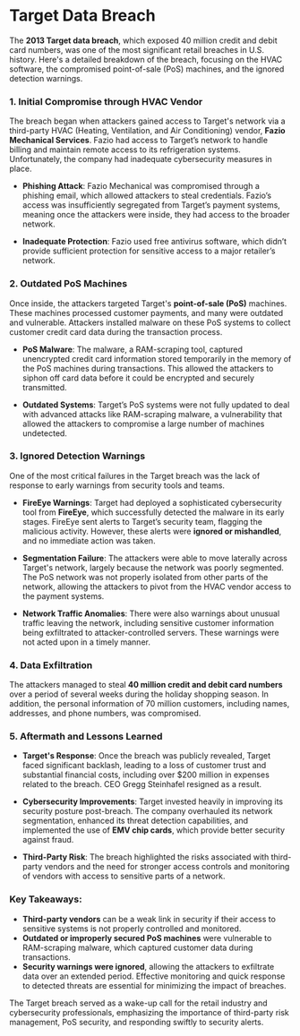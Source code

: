 # Target Data Breach

The **2013 Target data breach**, which exposed 40 million credit and debit card numbers, was one of the most significant retail breaches in U.S. history. Here's a detailed breakdown of the breach, focusing on the HVAC software, the compromised point-of-sale (PoS) machines, and the ignored detection warnings.

### 1. **Initial Compromise through HVAC Vendor**
The breach began when attackers gained access to Target's network via a third-party HVAC (Heating, Ventilation, and Air Conditioning) vendor, **Fazio Mechanical Services**. Fazio had access to Target’s network to handle billing and maintain remote access to its refrigeration systems. Unfortunately, the company had inadequate cybersecurity measures in place.

- **Phishing Attack**: Fazio Mechanical was compromised through a phishing email, which allowed attackers to steal credentials. Fazio’s access was insufficiently segregated from Target’s payment systems, meaning once the attackers were inside, they had access to the broader network.

- **Inadequate Protection**: Fazio used free antivirus software, which didn’t provide sufficient protection for sensitive access to a major retailer’s network.

### 2. **Outdated PoS Machines**
Once inside, the attackers targeted Target's **point-of-sale (PoS)** machines. These machines processed customer payments, and many were outdated and vulnerable. Attackers installed malware on these PoS systems to collect customer credit card data during the transaction process.

- **PoS Malware**: The malware, a RAM-scraping tool, captured unencrypted credit card information stored temporarily in the memory of the PoS machines during transactions. This allowed the attackers to siphon off card data before it could be encrypted and securely transmitted.

- **Outdated Systems**: Target’s PoS systems were not fully updated to deal with advanced attacks like RAM-scraping malware, a vulnerability that allowed the attackers to compromise a large number of machines undetected.

### 3. **Ignored Detection Warnings**
One of the most critical failures in the Target breach was the lack of response to early warnings from security tools and teams.

- **FireEye Warnings**: Target had deployed a sophisticated cybersecurity tool from **FireEye**, which successfully detected the malware in its early stages. FireEye sent alerts to Target’s security team, flagging the malicious activity. However, these alerts were **ignored or mishandled**, and no immediate action was taken.

- **Segmentation Failure**: The attackers were able to move laterally across Target's network, largely because the network was poorly segmented. The PoS network was not properly isolated from other parts of the network, allowing the attackers to pivot from the HVAC vendor access to the payment systems.

- **Network Traffic Anomalies**: There were also warnings about unusual traffic leaving the network, including sensitive customer information being exfiltrated to attacker-controlled servers. These warnings were not acted upon in a timely manner.

### 4. **Data Exfiltration**
The attackers managed to steal **40 million credit and debit card numbers** over a period of several weeks during the holiday shopping season. In addition, the personal information of 70 million customers, including names, addresses, and phone numbers, was compromised.

### 5. **Aftermath and Lessons Learned**
- **Target's Response**: Once the breach was publicly revealed, Target faced significant backlash, leading to a loss of customer trust and substantial financial costs, including over $200 million in expenses related to the breach. CEO Gregg Steinhafel resigned as a result.

- **Cybersecurity Improvements**: Target invested heavily in improving its security posture post-breach. The company overhauled its network segmentation, enhanced its threat detection capabilities, and implemented the use of **EMV chip cards**, which provide better security against fraud.

- **Third-Party Risk**: The breach highlighted the risks associated with third-party vendors and the need for stronger access controls and monitoring of vendors with access to sensitive parts of a network.

### Key Takeaways:
- **Third-party vendors** can be a weak link in security if their access to sensitive systems is not properly controlled and monitored.
- **Outdated or improperly secured PoS machines** were vulnerable to RAM-scraping malware, which captured customer data during transactions.
- **Security warnings were ignored**, allowing the attackers to exfiltrate data over an extended period. Effective monitoring and quick response to detected threats are essential for minimizing the impact of breaches.

The Target breach served as a wake-up call for the retail industry and cybersecurity professionals, emphasizing the importance of third-party risk management, PoS security, and responding swiftly to security alerts.